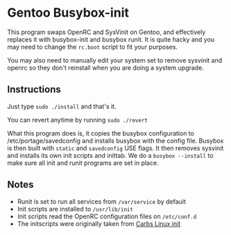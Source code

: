 Gentoo Busybox-init
===================

This program swaps OpenRC and SysVinit on Gentoo, 
and effectively replaces it with busybox-init 
and busybox runit. It is quite hacky and you may
need to change the `rc.boot` script to fit your
purposes. 

You may also need to manually edit your system set
to remove sysvinit and openrc so they don't
reinstall when you are doing a system upgrade.


Instructions
------------

Just type `sudo ./install` and that's it.

You can revert anytime by running `sudo ./revert`


What this program does is, it copies the busybox 
configuration to /etc/portage/savedconfig and installs
busybox with the config file. Busybox is then built with
`static` and `savedconfig` USE flags. It then removes
sysvinit and installs its own init scripts and inittab.
We do a `busybox --install` to make sure all init and
runit programs are set in place.


Notes
-----

* Runit is set to run all services from `/var/service` by default
* Init scripts are installed to `/usr/lib/init`
* Init scripts read the OpenRC configuration files on `/etc/conf.d`
* The initscripts were originally taken from [Carbs Linux init](https://git.carbslinux.org/init/log.html)
